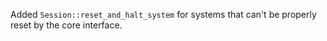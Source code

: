 Added `Session::reset_and_halt_system` for systems that can't be properly reset by the core interface.